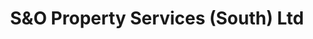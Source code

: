---
title: "S&O Property Services (South) Ltd"
url: /hilsea-portsmouth/sando-property-services-south-ltd/
shop: shop
---